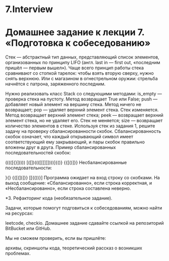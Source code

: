 # 7.Interview
# Домашнее задание к лекции 7. «Подготовка к собеседованию»
Стек — абстрактный тип данных, представляющий список элементов, организованных по принципу LIFO (англ. last in — first out, «последним пришёл — первым вышел»). Чаще всего принцип работы стека сравнивают со стопкой тарелок: чтобы взять вторую сверху, нужно снять верхнюю. Или с магазином в огнестрельном оружии: стрельба начнётся с патрона, заряженного последним.

Нужно реализовать класс Stack со следующими методами:
is_empty — проверка стека на пустоту. Метод возвращает True или False;
push — добавляет новый элемент на вершину стека. Метод ничего не возвращает;
pop — удаляет верхний элемент стека. Стек изменяется. Метод возвращает верхний элемент стека;
peek — возвращает верхний элемент стека, но не удаляет его. Стек не меняется;
size — возвращает количество элементов в стеке.
Используя стек из задания 1, решите задачу на проверку сбалансированности скобок. Сбалансированность скобок означает, что каждый открывающий символ имеет соответствующий ему закрывающий, и пары скобок правильно вложены друг в друга.
Пример сбалансированных последовательностей скобок:

(((([{}]))))
[([])((([[[]]])))]{()}
{{[()]}}
Несбалансированные последовательности:

}{}
{{[(])]}}
[[{())}]
Программа ожидает на вход строку со скобками. На выход сообщение: «Сбалансированно», если строка корректная, и «Несбалансированно», если строка составлена неверно.

*3. Рефакторинг кода (необязательное задание).

Задачи, которые помогут подговиться к собеседованиям, можно найти на ресурсах:

leetcode,
checkio.
Домашнее задание сдавайте ссылкой на репозиторий BitBucket или GitHub.

Мы не сможем проверить, если вы пришлёте:

архивы,
скриншоты кода,
теоретический рассказ о возникших проблемах.
